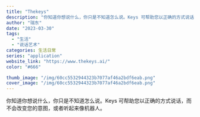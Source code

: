 ```yaml
---
title: "Thekeys"
description: "你知道你想说什么，你只是不知道怎么说。Keys 可帮助您以正确的方式说话，而不会改变您的意图，或者听起来像机器人。 "
author: "瑞东"
date: "2023-03-30"
tags:
  - "生活"
  - "说话艺术"
categories: 生活日常
series: "application"
website_link: "https://www.thekeys.ai/"
color: "#666"

thumb_image: "/img/60cc5532944323b7077af46a2bdf6eab.png"
cover_image: "/img/60cc5532944323b7077af46a2bdf6eab.png"
---
```


你知道你想说什么，你只是不知道怎么说。Keys 可帮助您以正确的方式说话，而不会改变您的意图，或者听起来像机器人。 
